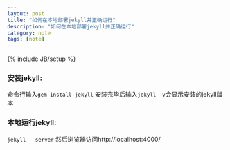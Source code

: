 ```yaml
---
layout: post
title: "如何在本地部署jekyll并正确运行"
description: "如何在本地部署jekyll并正确运行"
category: note
tags: [note]
---
```

{% include JB/setup %}
### 安装jekyll:
命令行输入```gem install jekyll```
安装完毕后输入```jekyll -v```会显示安装的jekyll版本
### 本地运行jekyll:
```jekyll --server```
然后浏览器访问http://localhost:4000/
